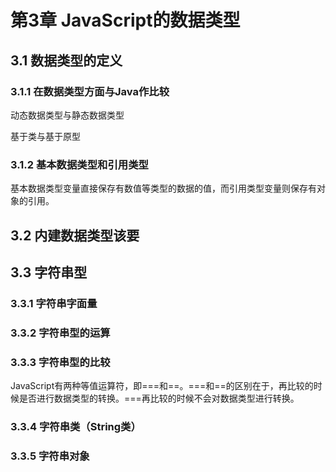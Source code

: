 # 第3章 JavaScript的数据类型 #

## 3.1 数据类型的定义 ##

### 3.1.1 在数据类型方面与Java作比较 ###

动态数据类型与静态数据类型

基于类与基于原型

### 3.1.2 基本数据类型和引用类型 ###
基本数据类型变量直接保存有数值等类型的数据的值，而引用类型变量则保存有对象的引用。

## 3.2 内建数据类型该要 ##

## 3.3 字符串型 ##

### 3.3.1 字符串字面量 ###

### 3.3.2 字符串型的运算 ###

### 3.3.3 字符串型的比较 ###
JavaScript有两种等值运算符，即===和==。===和==的区别在于，再比较的时候是否进行数据类型的转换。===再比较的时候不会对数据类型进行转换。

### 3.3.4 字符串类（String类） ###

### 3.3.5 字符串对象 ###



